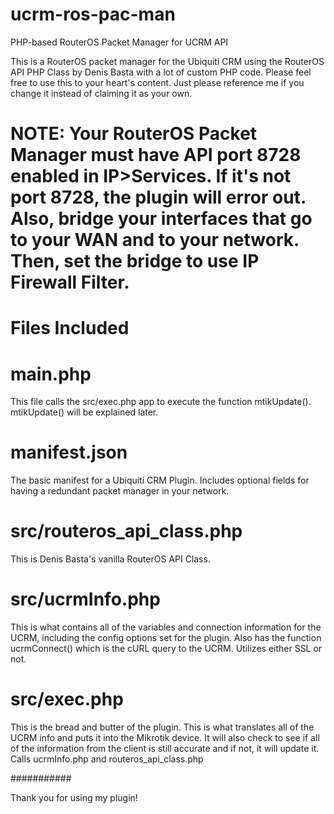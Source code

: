 # ucrm-ros-pac-man
PHP-based RouterOS Packet Manager for UCRM API

This is a RouterOS packet manager for the Ubiquiti CRM using the RouterOS API PHP Class by Denis Basta with a lot of custom PHP code. Please feel free to use this to your heart's content. Just please reference me if you change it instead of claiming it as your own.

# NOTE: Your RouterOS Packet Manager must have API port 8728 enabled in IP>Services. If it's not port 8728, the plugin will error out. Also, bridge your interfaces that go to your WAN and to your network. Then, set the bridge to use IP Firewall Filter. 

# Files Included

# main.php
This file calls the src/exec.php app to execute the function mtikUpdate(). mtikUpdate() will be explained later.

# manifest.json
The basic manifest for a Ubiquiti CRM Plugin. Includes optional fields for having a redundant packet manager in your network.

# src/routeros_api_class.php
This is Denis Basta's vanilla RouterOS API Class.

# src/ucrmInfo.php
This is what contains all of the variables and connection information for the UCRM, including the config options set for the plugin. Also has the function ucrmConnect() which is the cURL query to the UCRM. Utilizes either SSL or not.

# src/exec.php
This is the bread and butter of the plugin. This is what translates all of the UCRM info and puts it into the Mikrotik device. It will also check to see if all of the information from the client is still accurate and if not, it will update it. Calls ucrmInfo.php and routeros_api_class.php

###########

Thank you for using my plugin!

